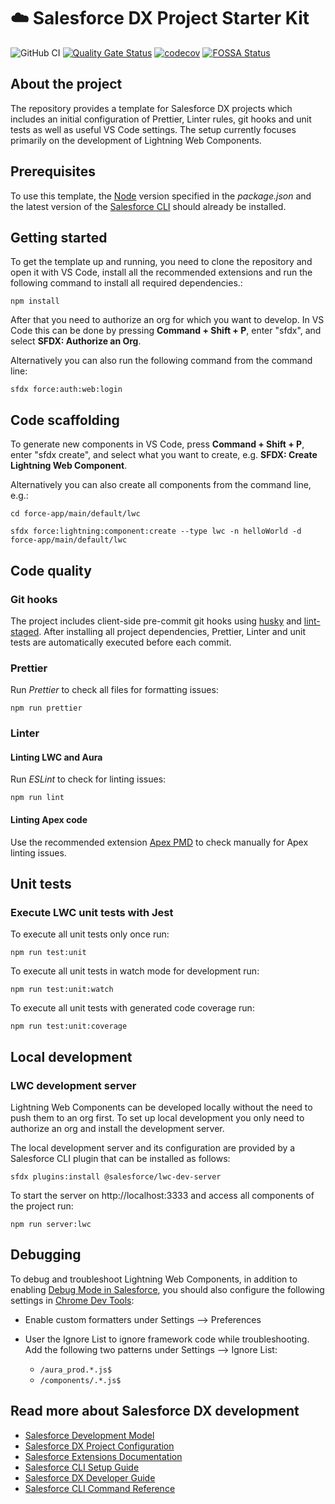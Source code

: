 # ☁️ Salesforce DX Project Starter Kit

![GitHub CI](https://github.com/svierk/lwc-starter-kit/actions/workflows/ci.yaml/badge.svg)
[![Quality Gate Status](https://sonarcloud.io/api/project_badges/measure?project=svierk_lwc-starter-kit&metric=alert_status)](https://sonarcloud.io/summary/new_code?id=svierk_lwc-starter-kit)
[![codecov](https://codecov.io/gh/svierk/lwc-starter-kit/branch/main/graph/badge.svg?token=J09EQWRADE)](https://codecov.io/gh/svierk/lwc-starter-kit)
[![FOSSA Status](https://app.fossa.com/api/projects/git%2Bgithub.com%2Fsvierk%2Flwc-starter-kit.svg?type=shield)](https://app.fossa.com/projects/git%2Bgithub.com%2Fsvierk%2Flwc-starter-kit?ref=badge_shield)

## About the project

The repository provides a template for Salesforce DX projects which includes an initial configuration of Prettier, Linter rules, git hooks and unit tests as well as useful VS Code settings. The setup currently focuses primarily on the development of Lightning Web Components.

## Prerequisites

To use this template, the [Node](https://nodejs.org/en/) version specified in the *package.json* and the latest version of the [Salesforce CLI](https://developer.salesforce.com/tools/sfdxcli) should already be installed.

## Getting started

To get the template up and running, you need to clone the repository and open it with VS Code, install all the recommended extensions and run the following command to install all required dependencies.: 

```
npm install
``` 

After that you need to authorize an org for which you want to develop. In VS Code this can be done by pressing **Command + Shift + P**, enter "sfdx", and select **SFDX: Authorize an Org**.

Alternatively you can also run the following command from the command line:

```
sfdx force:auth:web:login
```

## Code scaffolding

To generate new components in VS Code, press **Command + Shift + P**, enter "sfdx create", and select what you want to create, e.g. **SFDX: Create Lightning Web Component**.

Alternatively you can also create all components from the command line, e.g.:

```
cd force-app/main/default/lwc
```

```
sfdx force:lightning:component:create --type lwc -n helloWorld -d force-app/main/default/lwc
```

## Code quality

### Git hooks

The project includes client-side pre-commit git hooks using [husky](https://github.com/typicode/husky) and [lint-staged](https://github.com/okonet/lint-staged). After installing all project dependencies, Prettier, Linter and unit tests are automatically executed before each commit.

### Prettier

Run _Prettier_ to check all files for formatting issues:

```
npm run prettier
```

### Linter

#### Linting LWC and Aura

Run _ESLint_ to check for linting issues:

```
npm run lint
```

#### Linting Apex code

Use the recommended extension [Apex PMD](https://github.com/ChuckJonas/vscode-apex-pmd) to check manually for Apex linting issues.

## Unit tests

### Execute LWC unit tests with Jest

To execute all unit tests only once run:

```
npm run test:unit
``` 

To execute all unit tests in watch mode for development run:

```
npm run test:unit:watch
``` 

To execute all unit tests with generated code coverage run:
```
npm run test:unit:coverage 
```

## Local development

### LWC development server

Lightning Web Components can be developed locally without the need to push them to an org first. To set up local development you only need to authorize an org and install the development server.

The local development server and its configuration are provided by a Salesforce CLI plugin that can be installed as follows:

```
sfdx plugins:install @salesforce/lwc-dev-server
```

To start the server on http://localhost:3333 and access all components of the project run:

```
npm run server:lwc
```

## Debugging

To debug and troubleshoot Lightning Web Components, in addition to enabling [Debug Mode in Salesforce](https://developer.salesforce.com/docs/component-library/documentation/en/lwc/lwc.debug_mode_enable), you should also configure the following settings in [Chrome Dev Tools](https://developer.salesforce.com/docs/component-library/documentation/en/lwc/lwc.debug_dev_tools):

- Enable custom formatters under Settings --> Preferences
- User the Ignore List to ignore framework code while troubleshooting. Add the following two patterns under Settings --> Ignore List:

  - `/aura_prod.*.js$`
  - `/components/.*.js$`

## Read more about Salesforce DX development

- [Salesforce Development Model](https://developer.salesforce.com/tools/vscode/en/user-guide/development-models)
- [Salesforce DX Project Configuration](https://developer.salesforce.com/docs/atlas.en-us.sfdx_dev.meta/sfdx_dev/sfdx_dev_ws_config.htm)
- [Salesforce Extensions Documentation](https://developer.salesforce.com/tools/vscode/)
- [Salesforce CLI Setup Guide](https://developer.salesforce.com/docs/atlas.en-us.sfdx_setup.meta/sfdx_setup/sfdx_setup_intro.htm)
- [Salesforce DX Developer Guide](https://developer.salesforce.com/docs/atlas.en-us.sfdx_dev.meta/sfdx_dev/sfdx_dev_intro.htm)
- [Salesforce CLI Command Reference](https://developer.salesforce.com/docs/atlas.en-us.sfdx_cli_reference.meta/sfdx_cli_reference/cli_reference.htm)
